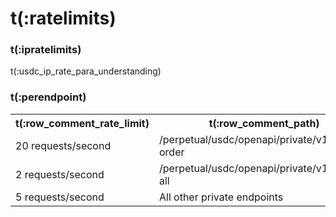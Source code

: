 # t(:ratelimits)
### t(:ipratelimits)
t(:usdc_ip_rate_para_understanding)

### t(:perendpoint)
<table class="custom_table">
  <tr>
    <th>t(:row_comment_rate_limit)</th>
    <th>t(:row_comment_path)</th>
  </tr>
  <tr>
    <td rowspan="1">20 requests/second</td>
    <td>/perpetual/usdc/openapi/private/v1/cancel-order </td>
  </tr>
  <tr>
    <td rowspan="1">2 requests/second</td>
    <td>/perpetual/usdc/openapi/private/v1/cancel-all </td>
  </tr>
  <tr>
    <td rowspan="1">5 requests/second</td>
    <td>All other private endpoints</td>
  </tr>
</table>
